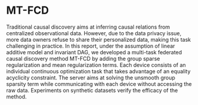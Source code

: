 # MT-FCD
Traditional causal discovery aims at inferring causal relations from centralized observational data. However, due to the data privacy issue, more data owners refuse to share their personalized data, making this task challenging in practice. In this report, under the assumption of linear additive model and invariant DAG, we developed a multi-task federated causal discovery method MT-FCD by adding the group sparse regularization and mean regularization terms. Each device consists of an individual continuous optimization task that takes advantage of an equality acyclicity constraint. The server aims at solving the unsmooth group sparsity term while communicating with each device without accessing the raw data. Experiments on synthetic datasets verify the efficacy of the method.
